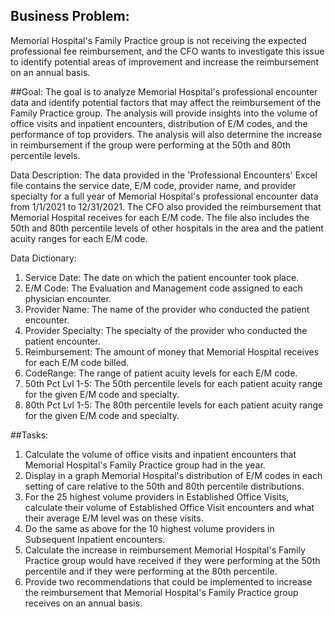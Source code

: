 ## Business Problem:
Memorial Hospital's Family Practice group is not receiving the expected professional fee reimbursement, and the CFO wants to investigate this issue to identify potential areas of improvement and increase the reimbursement on an annual basis.

##Goal:
The goal is to analyze Memorial Hospital's professional encounter data and identify potential factors that may affect the reimbursement of the Family Practice group. The analysis will provide insights into the volume of office visits and inpatient encounters, distribution of E/M codes, and the performance of top providers. The analysis will also determine the increase in reimbursement if the group were performing at the 50th and 80th percentile levels.</p><p>Data Description:
The data provided in the 'Professional Encounters' Excel file contains the service date, E/M code, provider name, and provider specialty for a full year of Memorial Hospital's professional encounter data from 1/1/2021 to 12/31/2021. The CFO also provided the reimbursement that Memorial Hospital receives for each E/M code. The file also includes the 50th and 80th percentile levels of other hospitals in the area and the patient acuity ranges for each E/M code.</p>Data Dictionary:
1. Service Date: The date on which the patient encounter took place.
2. E/M Code: The Evaluation and Management code assigned to each physician encounter.
3. Provider Name: The name of the provider who conducted the patient encounter.
4. Provider Specialty: The specialty of the provider who conducted the patient encounter.
5. Reimbursement: The amount of money that Memorial Hospital receives for each E/M code billed.
6. CodeRange: The range of patient acuity levels for each E/M code.
7. 50th Pct Lvl 1-5: The 50th percentile levels for each patient acuity range for the given E/M code and specialty.
8. 80th Pct Lvl 1-5: The 80th percentile levels for each patient acuity range for the given E/M code and specialty.

##Tasks:
1. Calculate the volume of office visits and inpatient encounters that Memorial Hospital's Family Practice group had in the year.
2. Display in a graph Memorial Hospital's distribution of E/M codes in each setting of care relative to the 50th and 80th percentile distributions.
3. For the 25 highest volume providers in Established Office Visits, calculate their volume of Established Office Visit encounters and what their average E/M level was on these visits.
4. Do the same as above for the 10 highest volume providers in Subsequent Inpatient encounters.
5. Calculate the increase in reimbursement Memorial Hospital's Family Practice group would have received if they were performing at the 50th percentile and if they were performing at the 80th percentile.
6. Provide two recommendations that could be implemented to increase the reimbursement that Memorial Hospital's Family Practice group receives on an annual basis.

